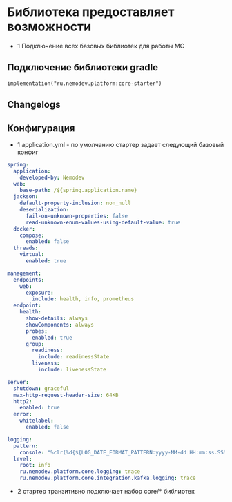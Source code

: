 # Библиотека предоставляет возможности
- 1 Подключение всех базовых библиотек для работы МС

## Подключение библиотеки gradle
    
    implementation("ru.nemodev.platform:core-starter")

## Changelogs


## Конфигурация
- 1 application.yml - по умолчанию стартер задает следующий базовый конфиг
``` yaml
spring:
  application:
    developed-by: Nemodev
  web:
    base-path: /${spring.application.name}
  jackson:
    default-property-inclusion: non_null
    deserialization:
      fail-on-unknown-properties: false
      read-unknown-enum-values-using-default-value: true
  docker:
    compose:
      enabled: false
  threads:
    virtual:
      enabled: true

management:
  endpoints:
    web:
      exposure:
        include: health, info, prometheus
  endpoint:
    health:
      show-details: always
      showComponents: always
      probes:
        enabled: true
      group:
        readiness:
          include: readinessState
        liveness:
          include: livenessState

server:
  shutdown: graceful
  max-http-request-header-size: 64KB
  http2:
    enabled: true
  error:
    whitelabel:
      enabled: false

logging:
  pattern:
    console: "%clr(%d{${LOG_DATE_FORMAT_PATTERN:yyyy-MM-dd HH:mm:ss.SSS}}){faint} %clr(${LOG_LEVEL_PATTERN:%5p}) %clr(${PID:- }){magenta} %clr(---){faint} %clr([%15.15t]){faint} %clr(%-40.40logger{40}){cyan} %clr(MDC={%X}){magenta} %clr(:){faint} %m%n${LOG_EXCEPTION_CONVERSION_WORD:%wEx}"
  level:
    root: info
    ru.nemodev.platform.core.logging: trace
    ru.nemodev.platform.core.integration.kafka.logging: trace

```
- 2 стартер транзитивно подключает набор core/* библиотек